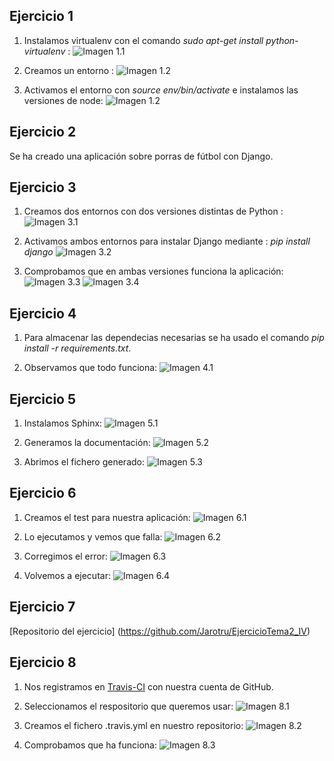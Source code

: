 Ejercicio 1
-------
1. Instalamos virtualenv con el comando *sudo apt-get install python-virtualenv* :
![Imagen 1.1](https://www.dropbox.com/s/jc1a9x1u090jdi8/1.1.png?dl=1)

2. Creamos un entorno :
![Imagen 1.2](https://www.dropbox.com/s/9nazp3p02z2d1zj/1.2.png?dl=1)

3. Activamos el entorno con *source env/bin/activate* e instalamos las versiones de node:
![Imagen 1.2](https://www.dropbox.com/s/p19p1jk7pqx9cuz/1.3.png?dl=1)


Ejercicio 2
-------
Se ha creado una aplicación sobre porras de fútbol con Django.

Ejercicio 3
-------
1. Creamos dos entornos con dos versiones distintas de Python :
![Imagen 3.1](https://www.dropbox.com/s/mosujdmoi55ge31/3.1.png?dl=1)

2. Activamos ambos entornos para instalar Django mediante : *pip install django*
![Imagen 3.2](https://www.dropbox.com/s/zx71gg8ys9n4gyz/3.2.png?dl=1)

3. Comprobamos que en ambas versiones funciona la aplicación:
![Imagen 3.3](https://www.dropbox.com/s/gxkh9d9r9qp7w92/3.3.png?dl=1)
![Imagen 3.4](https://www.dropbox.com/s/f0usplmbtnnr4gx/3.4.png?dl=1)


Ejercicio 4
-------

1. Para almacenar las dependecias necesarias se ha usado el comando  *pip install -r requirements.txt*.

2. Observamos que todo funciona:
![Imagen 4.1](https://www.dropbox.com/s/gwa1a90epidxj38/4.1.png?dl=1)


Ejercicio 5
-------
1. Instalamos Sphinx:
![Imagen 5.1](https://www.dropbox.com/s/3nm0r0broty2kv6/5.1.png?dl=1)

2. Generamos la documentación:
![Imagen 5.2](https://www.dropbox.com/s/ntrfirfejf4uwn1/5.2.png?dl=1)

3. Abrimos el fichero generado:
![Imagen 5.3](https://www.dropbox.com/s/mge60gktfdz4vrt/5.3.png?dl=1)


Ejercicio 6
-------
1. Creamos el test para nuestra aplicación:
![Imagen 6.1](https://www.dropbox.com/s/b4n9fhx6xzf2qgd/6.1.png?dl=1)

2. Lo ejecutamos y vemos que falla:
![Imagen 6.2](https://www.dropbox.com/s/34wi4r5x8pq0qb3/6.2.png?dl=1)

3. Corregimos el error:
![Imagen 6.3](https://www.dropbox.com/s/z5mlnbkw35hqy74/6.3.png?dl=1)

4. Volvemos a ejecutar:
![Imagen 6.4](https://www.dropbox.com/s/0el1oyzp9u37qh0/6.4.png?dl=1)


Ejercicio 7
-------
[Repositorio del ejercicio] (https://github.com/Jarotru/EjercicioTema2_IV)


Ejercicio 8
-------
1. Nos registramos en [Travis-CI](https://travis-ci.org) con nuestra cuenta de GitHub.

2. Seleccionamos el respositorio que queremos usar:
![Imagen 8.1](https://www.dropbox.com/s/anoygn3xtd75vgt/8.1.png?dl=1)

3. Creamos el fichero .travis.yml en nuestro repositorio:
![Imagen 8.2](https://www.dropbox.com/s/65drxyut0gw4z99/8.2.png?dl=1)

4. Comprobamos que ha funciona:
![Imagen 8.3](https://www.dropbox.com/s/ck4s428mscta1zq/8.3.png?dl=1)
